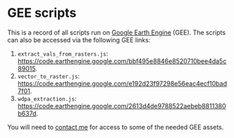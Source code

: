 # GEE scripts

This is a record of all scripts run on [Google Earth Engine](https://earthengine.google.com/) (GEE). The scripts can also be accessed via the following GEE links:
1. `extract_vals_from_rasters.js`: https://code.earthengine.google.com/bbf495e8846e8520710bee4da5c89015.
2. `vector_to_raster.js`: https://code.earthengine.google.com/e192d23f97298e56eac4ecf10bad7f01.
3. `wdpa_extraction.js`: https://code.earthengine.google.com/2613d4de9788522aebeb8811380b637d.

You will need to [contact me](mailto:el590@cam.ac.uk) for access to some of the needed GEE assets.
